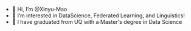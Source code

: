 - 👋 Hi, I’m @Xinyu-Mao
- 👀 I’m interested in DataScience, Federated Learning, and Linguistics!
- 🌱 I have graduated from UQ with a Master's degree in Data Science


<!---
Shinyu-Mao/Shinyu-Mao is a ✨ special ✨ repository because its `README.md` (this file) appears on your GitHub profile.
You can click the Preview link to take a look at your changes.
--->
